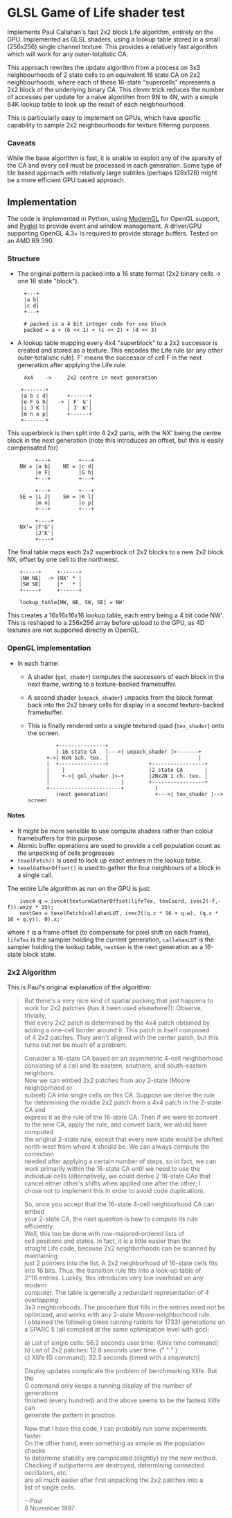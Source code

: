 # GLSL Game of Life shader test

Implements Paul Callahan's fast 2x2 block Life algorithm, entirely on the GPU. Implemented as GLSL shaders, using a lookup table stored in a small (256x256) single channel texture. This provides a relatively fast algorithm which will work for any outer-totalistic CA.

This approach rewrites the update algorithm from a process on 3x3 neighbourhoods of 2 state cells to an equivalent 16 state CA on 2x2 neighbourhoods, where each of these 16-state "supercells" represents a 2x2 block of the underlying binary CA. This clever trick reduces the number of accesses per update for a naive algorithm from 9N to 4N, with a simple 64K lookup table to look up the result of each neigbhourhood.

This is particularly easy to implement on GPUs, which have specific capability to sample 2x2 neighbourhoods for texture filtering purposes.

### Caveats
While the base algorithm is fast, it is unable to exploit any of the sparsity of the CA and every cell must be processed in each generation. Some type of tile based approach with relatively large subtiles (perhaps 128x128) might be a more efficient GPU based approach. 

## Implementation
The code is implemented in Python, using [ModernGL](https://github.com/cprogrammer1994/ModernGL) for OpenGL support, and [Pyglet](https://bitbucket.org/pyglet/pyglet/wiki/Home) to provide event and window management. A driver/GPU supporting OpenGL 4.3+ is required to provide storage buffers. Tested on an AMD R9 390.

### Structure

* The original pattern is packed into a 16 state format (2x2 binary cells -> one 16 state "block").

        +---+
        |a b|
        |c d|
        +---+

        # packed is a 4 bit integer code for one block
        packed = a + (b << 1) + (c << 2) + (d << 3)
        


* A lookup table mapping every 4x4 "superblock" to a 2x2 successor is created and stored as a texture. This encodes the Life rule
(or any other outer-totalistic rule). F' means the successor of cell F
in the next generation after applying the Life rule.


        4x4    ->     2x2 centre in next generation

       +-------+
       |a b c d|      +------+       
       |e F G h|   -> | F' G'|          
       |i J K l|      | J' K'|                   
       |m n o p|      +------+  
       +-------+  


This superblock is then split into 4 2x2 parts, with the NX' being the centre block in the next generation (note this introduces an offset, but this is easily compensated for)
 
             +---+         +---+
        NW = |a b|    NE = |c d|
             |e F|         |G h|
             +---+         +---+

             +---+         +---+
        SE = |i J|    SW = |K l|
             |m n|         |o p|
             +---+         +---+

             +----+
        NX'= |F'G'|
             |J'K'|
             +----+

The final table maps each 2x2 superblock of 2x2 blocks to a new 2x2 block NX, offset by one cell to the northwest.

        +-----+     +------+
        |NW NE|  -> |NX' * |
        |SW SE|     |*   * |
        +-----+     +------+

        lookup_table[NW, NE, SW, SE] = NW'        

This creates a 16x16x16x16 lookup table, each entry being a 4 bit code NW'. This is reshaped to a 256x256 array before upload to the GPU, as 4D
textures are not supported directly in OpenGL.

### OpenGL implementation

* In each frame:
    * A shader (`gol_shader`) computes the successors of each block in the next frame, writing to a texture-backed framebuffer.
    * A second shader (`unpack_shader`) unpacks from the block format back into the 2x2 binary cells for display in a second texture-backed framebuffer.
    * This is finally rendered onto a single textured quad (`tex_shader`) onto the screen.

                   +---------------+
                   | 16 state CA   |--->| unpack_shader |>-------+
                +->| NxN 1ch. tex. |                             |
                |  +---------------+             +-----------------+
                |    |                           |2 state CA       |
                |    +->| gol_shader |>-+        |2Nx2N 1 ch. tex. |
                |                       |        +-----------------+
                +-----------------------+          |
                   (next generation)               +--->| tex_shader |--> screen

            

#### Notes
* It might be more sensible to use compute shaders rather than colour framebuffers for this purpose.
* Atomic buffer operations are used to provide a cell population count
as the unpacking of cells progresses
* `texelFetch()` is used to look up exact entries in the lookup table.
* `texelGatherOffset()` is used to gather the four neighbours of a block in a single call.

The entire Life algorithm as run on the GPU is just:

        ivec4 q = ivec4(textureGatherOffset(lifeTex, texCoord, ivec2(-f,-f)).wxzy * 15);    
        nextGen = texelFetch(callahanLUT, ivec2((q.z * 16 + q.w), (q.x * 16 + q.y)), 0).x;    
where `f` is a frame offset (to compensate for pixel shift on each frame),
`lifeTex` is the sampler holding the current generation, `callahanLUT` is the sampler holding the lookup table, `nextGen` is the next generation as a 16-state block state.

### 2x2 Algorithm
This is Paul's original explanation of the algorithm:

> But there's a very nice kind of spatial packing that just happens to  
> work for 2x2 patches (has it been used elsewhere?): Observe, trivially,  
> that every 2x2 patch is determined by the 4x4 patch obtained by  
> adding a one-cell border around it. This patch is itself composed  
> of 4 2x2 patches. They aren't aligned with the center patch, but this  
> turns out not be much of a problem.   
>  
> Consider a 16-state CA based on an asymmetric 4-cell neighborhood  
> consisting of a cell and its eastern, southern, and south-eastern neighbors.    
> Now we can embed 2x2 patches from any 2-state (Moore neighborhood or  
> subset) CA into single cells on this CA. Suppose we derive the rule  
> for determining the middle 2x2 patch from a 4x4 patch in the 2-state CA and  
> express it as the rule of the 16-state CA. Then if we were to convert  
> to the new CA, apply the rule, and convert back, we would have computed  
> the original 2-state rule, except that every new state would be shifted  
> north-west from where it should be. We can always compute the correction  
> needed after applying a certain number of steps, so in fact, we can  
> work primarily within the 16-state CA until we need to use the  
> individual cells (alternatively, we could derive 2 16-state CAs that  
> cancel either other's shifts when applied one after the other; I  
> chose not to implement this in order to avoid code duplication).  
> 
> So, once you accept that the 16-state 4-cell neighborhood CA can embed  
> your 2-state CA, the next question is how to compute its rule efficiently.  
> Well, this too be done with row-majored-ordered lists of  
> cell positions and states. In fact, it is a little easier than the  
> straight Life code, because 2x2 neighborhoods can be scanned by maintaining  
> just 2 pointers into the list. A 2x2 neighborhood of 16-state cells fits  
> into 16 bits. Thus, the transition rule fits into a look-up table of  
> 2^16 entries. Luckily, this introduces very low overhead on any modern  
> computer. The table is generally a redundant representation of 4 overlapping  
> 3x3 neighborhoods. The procedure that fills in the entries need not be  
> optimized, and works with any 2-state Moore-neighborhood rule.  
> I obtained the following times running rabbits for 17331 generations on  
> a SPARC 5 (all compiled at the same optimization level with gcc):  
>  
> a) List of single cells: 56.2 seconds user time. (Unix time command)  
> b) List of 2x2 patches: 12.8 seconds user time. (" " " )  
> c) Xlife (G command): 32.3 seconds (timed with a stopwatch)  
>  
> Display updates complicate the problem of benchmarking Xlife. But the  
> G command only keeps a running display of the number of generations  
> finished (every hundred) and the above seems to be the fastest Xlife can  
> generate the pattern in practice.  
> 
> Now that I have this code, I can probably run some experiments faster.  
> On the other hand, even something as simple as the population checks  
> to determine stability are complicated (slightly) by the new method.  
> Checking if subpatterns are destroyed, determining connected oscillators, etc.  
> are all much easier after first unpacking the 2x2 patches into a  
> list of single cells.  
> 
> --Paul  
> 8 November 1997  